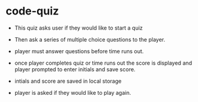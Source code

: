 # code-quiz

- This quiz asks user if they would like to start a quiz

- Then ask a series of multiple choice questions to the player.

- player must answer questions before time runs out.

- once player completes quiz or time runs out the score is displayed and player prompted to enter initials and save score.

- intials and score are saved in local storage

- player is asked if they would like to play again.
